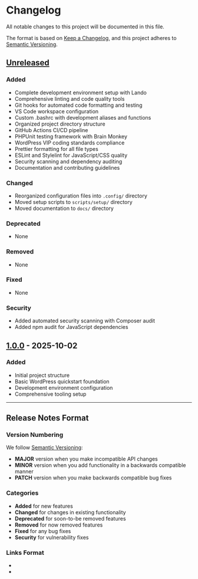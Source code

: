 # Changelog

All notable changes to this project will be documented in this file.

The format is based on [Keep a Changelog](https://keepachangelog.com/en/1.0.0/), and this project
adheres to [Semantic Versioning](https://semver.org/spec/v2.0.0.html).

## [Unreleased]

### Added

- Complete development environment setup with Lando
- Comprehensive linting and code quality tools
- Git hooks for automated code formatting and testing
- VS Code workspace configuration
- Custom .bashrc with development aliases and functions
- Organized project directory structure
- GitHub Actions CI/CD pipeline
- PHPUnit testing framework with Brain Monkey
- WordPress VIP coding standards compliance
- Prettier formatting for all file types
- ESLint and Stylelint for JavaScript/CSS quality
- Security scanning and dependency auditing
- Documentation and contributing guidelines

### Changed

- Reorganized configuration files into `.config/` directory
- Moved setup scripts to `scripts/setup/` directory
- Moved documentation to `docs/` directory

### Deprecated

- None

### Removed

- None

### Fixed

- None

### Security

- Added automated security scanning with Composer audit
- Added npm audit for JavaScript dependencies

## [1.0.0] - 2025-10-02

### Added

- Initial project structure
- Basic WordPress quickstart foundation
- Development environment configuration
- Comprehensive tooling setup

---

## Release Notes Format

### Version Numbering

We follow [Semantic Versioning](https://semver.org/):

- **MAJOR** version when you make incompatible API changes
- **MINOR** version when you add functionality in a backwards compatible manner
- **PATCH** version when you make backwards compatible bug fixes

### Categories

- **Added** for new features
- **Changed** for changes in existing functionality
- **Deprecated** for soon-to-be removed features
- **Removed** for now removed features
- **Fixed** for any bug fixes
- **Security** for vulnerability fixes

### Links Format

- [Unreleased]: https://github.com/rfair404/WordPress-QuickStart/compare/v1.0.0...HEAD
- [1.0.0]: https://github.com/rfair404/WordPress-QuickStart/releases/tag/v1.0.0
